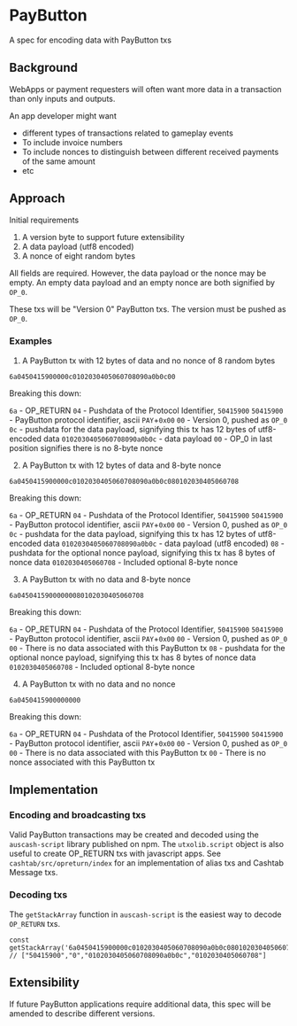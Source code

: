 # PayButton

A spec for encoding data with PayButton txs

## Background

WebApps or payment requesters will often want more data in a transaction than only inputs and outputs.

An app developer might want

-   different types of transactions related to gameplay events
-   To include invoice numbers
-   To include nonces to distinguish between different received payments of the same amount
-   etc

## Approach

Initial requirements

1. A version byte to support future extensibility
2. A data payload (utf8 encoded)
3. A nonce of eight random bytes

All fields are required. However, the data payload or the nonce may be empty. An empty data payload and an empty nonce are both signified by `OP_0`.

These txs will be "Version 0" PayButton txs. The version must be pushed as `OP_0`.

### Examples

1. A PayButton tx with 12 bytes of data and no nonce of 8 random bytes

`6a0450415900000c0102030405060708090a0b0c00`

Breaking this down:

`6a` - OP_RETURN
`04` - Pushdata of the Protocol Identifier, `50415900`
`50415900` - PayButton protocol identifier, ascii `PAY`+`0x00`
`00` - Version 0, pushed as `OP_0`
`0c` - pushdata for the data payload, signifying this tx has 12 bytes of utf8-encoded data
`0102030405060708090a0b0c` - data payload
`00` - OP_0 in last position signifies there is no 8-byte nonce

2. A PayButton tx with 12 bytes of data and 8-byte nonce

`6a0450415900000c0102030405060708090a0b0c080102030405060708`

Breaking this down:

`6a` - OP_RETURN
`04` - Pushdata of the Protocol Identifier, `50415900`
`50415900` - PayButton protocol identifier, ascii `PAY`+`0x00`
`00` - Version 0, pushed as `OP_0`
`0c` - pushdata for the data payload, signifying this tx has 12 bytes of utf8-encoded data
`0102030405060708090a0b0c` - data payload (utf8 encoded)
`08` - pushdata for the optional nonce payload, signifying this tx has 8 bytes of nonce data
`0102030405060708` - Included optional 8-byte nonce

3. A PayButton tx with no data and 8-byte nonce

`6a04504159000000080102030405060708`

Breaking this down:

`6a` - OP_RETURN
`04` - Pushdata of the Protocol Identifier, `50415900`
`50415900` - PayButton protocol identifier, ascii `PAY`+`0x00`
`00` - Version 0, pushed as `OP_0`
`00` - There is no data associated with this PayButton tx
`08` - pushdata for the optional nonce payload, signifying this tx has 8 bytes of nonce data
`0102030405060708` - Included optional 8-byte nonce

4. A PayButton tx with no data and no nonce

`6a0450415900000000`

Breaking this down:

`6a` - OP_RETURN
`04` - Pushdata of the Protocol Identifier, `50415900`
`50415900` - PayButton protocol identifier, ascii `PAY`+`0x00`
`00` - Version 0, pushed as `OP_0`
`00` - There is no data associated with this PayButton tx
`00` - There is no nonce associated with this PayButton tx

## Implementation

### Encoding and broadcasting txs

Valid PayButton transactions may be created and decoded using the `auscash-script` library published on npm. The `utxolib.script` object is also useful to create OP_RETURN txs with javascript apps. See `cashtab/src/opreturn/index` for an implementation of alias txs and Cashtab Message txs.

### Decoding txs

The `getStackArray` function in `auscash-script` is the easiest way to decode `OP_RETURN` txs.

```
const getStackArray('6a0450415900000c0102030405060708090a0b0c080102030405060708)
// ["50415900","0","0102030405060708090a0b0c","0102030405060708"]
```

## Extensibility

If future PayButton applications require additional data, this spec will be amended to describe different versions.
